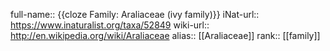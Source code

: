 full-name:: {{cloze Family: Araliaceae (ivy family)}}
iNat-url:: https://www.inaturalist.org/taxa/52849
wiki-url:: http://en.wikipedia.org/wiki/Araliaceae
alias:: [[Araliaceae]]
rank:: [[family]]